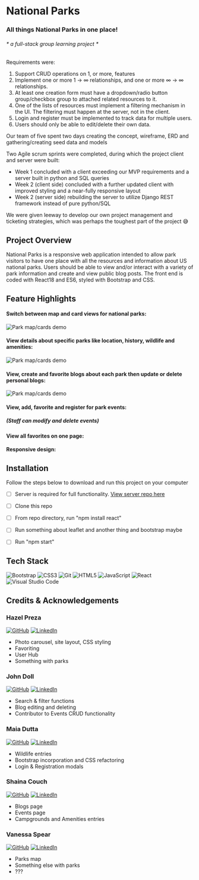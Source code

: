 # National Parks 
### All things National Parks in one place!

 ###### * a full-stack group learning project *
 Requirements were: 

  1. Support CRUD operations on 1, or more, features
  2. Implement one or more 1 -> ∞ relationships, and one or more ∞ -> ∞ relationships.
  3. At least one creation form must have a dropdown/radio button group/checkbox group to attached related resources to it.
  4. One of the lists of resources must implement a filtering mechanism in the UI. The filtering must happen at the server, not in the client.
  5. Login and register must be implemented to track data for multiple users.
  6. Users should only be able to edit/delete their own data.


Our team of five spent two days creating the concept, wireframe, ERD and gathering/creating seed data and models 

Two Agile scrum sprints were completed, during which the project client and server were built:
 
  * Week 1 concluded with a client exceeding our MVP requirements and a server built in python and SQL queries
  * Week 2 (client side) concluded with a further updated client with improved styling and a near-fully responsive layout
  * Week 2 (server side) rebuilding the server to utilize Django REST framework instead of pure python/SQL
 
We were given leeway to develop our own project management and ticketing strategies, which was perhaps the toughest part of the project 😅

## Project Overview

National Parks is a responsive web application intended to allow park visitors to have one place with all the resources and information about US national parks.
Users should be able to view and/or interact with a variety of park information and create and view public blog posts.
The front end is coded with React18 and ES6, styled with Bootstrap and CSS.

## Feature Highlights

#### Switch between map and card views for national parks:
![Park map/cards demo](https://github.com/nss-day-cohort-60/national-parks-client-v2/blob/main/parkmap.gif)

#### View details about specific parks like location, history, wildlife and amenities:
![Park map/cards demo](https://github.com/nss-day-cohort-60/national-parks-client-v2/blob/main/parkpage.gif)

#### View, create and favorite blogs about each park then update or delete personal blogs:
![Park map/cards demo](https://github.com/nss-day-cohort-60/national-parks-client-v2/blob/main/blogs.gif)

#### View, add, favorite and register for park events:
##### (Staff can modify and delete events)


#### View all favorites on one page:


#### Responsive design:


## Installation
Follow the steps below to download and run this project on your computer
- [ ] Server is required for full functionality. [View server repo here](https://github.com/nss-day-cohort-60/national-parks-django-api)
- [ ] Clone this repo
- [ ] From repo directory, run "npm install react"
- [ ] Run something about leaflet and another thing and bootstrap maybe
- [ ] Run "npm start"


## Tech Stack

![Bootstrap](https://img.shields.io/badge/bootstrap-%23563D7C.svg?style=for-the-badge&logo=bootstrap&logoColor=white)
![CSS3](https://img.shields.io/badge/css3-%231572B6.svg?style=for-the-badge&logo=css3&logoColor=white)
![Git](https://img.shields.io/badge/git-%23F05033.svg?style=for-the-badge&logo=git&logoColor=white)
![HTML5](https://img.shields.io/badge/html5-%23E34F26.svg?style=for-the-badge&logo=html5&logoColor=white)
![JavaScript](https://img.shields.io/badge/javascript-%23323330.svg?style=for-the-badge&logo=javascript&logoColor=%23F7DF1E)
![React](https://img.shields.io/badge/react-%2320232a.svg?style=for-the-badge&logo=react&logoColor=%2361DAFB)
![Visual Studio Code](https://img.shields.io/badge/Visual%20Studio%20Code-0078d7.svg?style=for-the-badge&logo=visual-studio-code&logoColor=white)

## Credits & Acknowledgements

### Hazel Preza
[![GitHub](https://img.shields.io/badge/github-%23121011.svg?style=for-the-badge&logo=github&logoColor=white)](https://github.com/segadreamgirl)
[![LinkedIn](https://img.shields.io/badge/linkedin-%230077B5.svg?style=for-the-badge&logo=linkedin&logoColor=white)](https://www.linkedin.com/in/hazelpreza)

* Photo carousel, site layout, CSS styling
* Favoriting
* User Hub
* Something with parks


### John Doll
[![GitHub](https://img.shields.io/badge/github-%23121011.svg?style=for-the-badge&logo=github&logoColor=white)](https://www.github.com/JohnMDoll)
[![LinkedIn](https://img.shields.io/badge/linkedin-%230077B5.svg?style=for-the-badge&logo=linkedin&logoColor=white)](https://www.linkedin.com/in/john-m-doll)

* Search & filter functions
* Blog editing and deleting
* Contributor to Events CRUD functionality


### Maia Dutta
[![GitHub](https://img.shields.io/badge/github-%23121011.svg?style=for-the-badge&logo=github&logoColor=white)](https://github.com/mvdutta)
[![LinkedIn](https://img.shields.io/badge/linkedin-%230077B5.svg?style=for-the-badge&logo=linkedin&logoColor=white)](https://www.linkedin.com/in/john-m-doll)

* Wildlife entries
* Bootstrap incorporation and CSS refactoring
* Login & Registration modals


### Shaina Couch
[![GitHub](https://img.shields.io/badge/github-%23121011.svg?style=for-the-badge&logo=github&logoColor=white)](https://github.com/shaibird)
[![LinkedIn](https://img.shields.io/badge/linkedin-%230077B5.svg?style=for-the-badge&logo=linkedin&logoColor=white)](https://www.linkedin.com/in/shaina-couch)

* Blogs page
* Events page
* Campgrounds and Amenities entries

### Vanessa Spear
[![GitHub](https://img.shields.io/badge/github-%23121011.svg?style=for-the-badge&logo=github&logoColor=white)](https://github.com/vanessaspear)
[![LinkedIn](https://img.shields.io/badge/linkedin-%230077B5.svg?style=for-the-badge&logo=linkedin&logoColor=white)](https://www.linkedin.com/in/vanessavspear)

* Parks map
* Something else with parks
* ???
